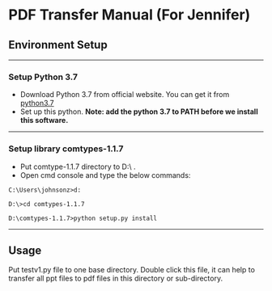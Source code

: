 # PDF Transfer Manual (For Jennifer)

## Environment Setup
***
### Setup Python 3.7

- Download Python 3.7 from official website. You can get it from [python3.7](https://www.python.org/downloads/release/python-370/)
- Set up this python. **Note: add the python 3.7 to PATH before we install this software.**
***
### Setup library comtypes-1.1.7
- Put comtype-1.1.7 directory to D:\ .
- Open cmd console and type the below commands:
```
C:\Users\johnsonz>d:

D:\>cd comtypes-1.1.7

D:\comtypes-1.1.7>python setup.py install
```
***
## Usage
Put testv1.py file to one base directory. Double click this file, it can help to transfer all ppt files to pdf files in this directory or sub-directory.
